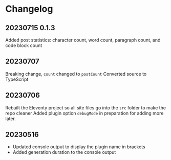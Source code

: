# Changelog

## 20230715 0.1.3

Added post statistics: character count, word count, paragraph count, and code block count

## 20230707

Breaking change, `count` changed to `postCount`
Converted source to TypeScript

## 20230706

Rebuilt the Eleventy project so all site files go into the `src` folder to make the repo cleaner
Added plugin option `debugMode` in preparation for adding more later.

## 20230516

* Updated console output to display the plugin name in brackets
* Added generation duration to the console output
